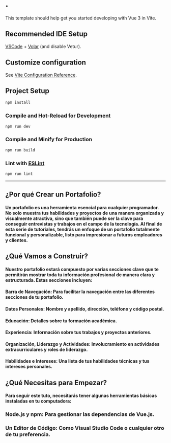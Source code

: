 # .

This template should help get you started developing with Vue 3 in Vite.

## Recommended IDE Setup

[VSCode](https://code.visualstudio.com/) + [Volar](https://marketplace.visualstudio.com/items?itemName=Vue.volar) (and disable Vetur).

## Customize configuration

See [Vite Configuration Reference](https://vitejs.dev/config/).

## Project Setup

```sh
npm install
```

### Compile and Hot-Reload for Development

```sh
npm run dev
```

### Compile and Minify for Production

```sh
npm run build
```

### Lint with [ESLint](https://eslint.org/)

```sh
npm run lint
```

----------------------------------------------------------------------------------------------------------------------
## ¿Por qué Crear un Portafolio?
#### Un portafolio es una herramienta esencial para cualquier programador. No solo muestra tus habilidades y proyectos de una manera organizada y visualmente atractiva, sino que también puede ser la clave para conseguir entrevistas y trabajos en el campo de la tecnología. Al final de esta serie de tutoriales, tendrás un enfoque de un portafolio totalmente funcional y personalizable, listo para impresionar a futuros empleadores y clientes.

## ¿Qué Vamos a Construir?
#### Nuestro portafolio estará compuesto por varias secciones clave que te permitirán mostrar toda tu información profesional de manera clara y estructurada. Estas secciones incluyen:

#### Barra de Navegación: Para facilitar la navegación entre las diferentes secciones de tu portafolio.
#### Datos Personales: Nombre y apellido, dirección, teléfono y código postal.
#### Educación: Detalles sobre tu formación académica.
#### Experiencia: Información sobre tus trabajos y proyectos anteriores.
#### Organización, Liderazgo y Actividades: Involucramiento en actividades extracurriculares y roles de liderazgo.
#### Habilidades e Intereses: Una lista de tus habilidades técnicas y tus intereses personales.

## ¿Qué Necesitas para Empezar?
#### Para seguir este tuto, necesitarás tener algunas herramientas básicas instaladas en tu computadora:

### Node.js y npm: Para gestionar las dependencias de Vue.js.
### Un Editor de Código: Como Visual Studio Code o cualquier otro de tu preferencia.

